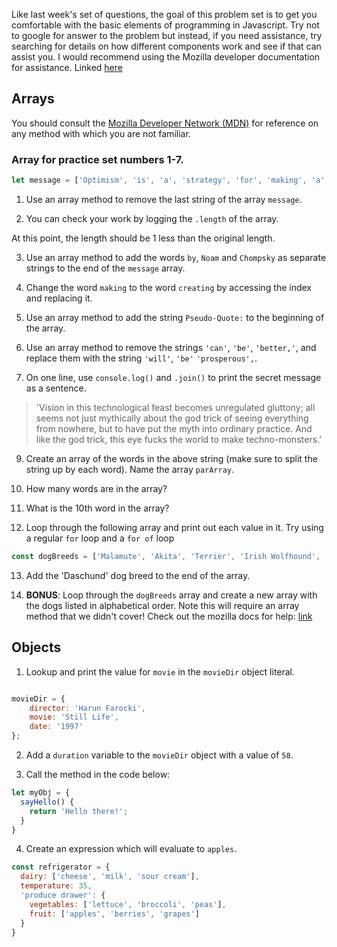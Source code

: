  Like last week's set of questions, the goal of this problem set is to get you comfortable with the basic elements of programming in Javascript. Try not to google for answer to the problem but instead, if you need assistance, try searching for details on how different components work and see if that can assist you. I would recommend using the Mozilla developer documentation for assistance. Linked [here](https://developer.mozilla.org/en-US/docs/Web/JavaScript)

 ## Arrays

You should consult the [Mozilla Developer Network (MDN)](https://developer.mozilla.org/en-US/docs/Web/JavaScript/Reference/Global_Objects/Array) for reference on any method with which you are not familiar.


### Array for practice set numbers 1-7.
```js
let message = ['Optimism', 'is', 'a', 'strategy', 'for', 'making', 'a', 'better', 'future.', 'Because', 'unless', 'you', 'believe', 'that', 'the', 'future', 'can', 'be', 'better,', 'you', 'are', 'unlikely', 'to', 'step', 'up', 'and', 'take', 'responsibility', 'for', 'making', 'it', 'so.'];
```
1. Use an array method to remove the last string of the array `message`.

2.  You can check your work by logging the `.length` of the array.

At this point, the length should be 1 less than the original length.

3. Use an array method to add the words `by`, `Noam` and `Chompsky` as separate strings to the end of the `message` array.

4. Change the word `making` to the word `creating` by accessing the index and replacing it.


5. Use an array method to add the string `Pseudo-Quote:` to the beginning of the array.

6. Use an array method to remove the strings `'can'`, `'be'`, `'better,'`, and replace them with the  string `'will'`, `'be'` `'prosperous',`.

8. On one line, use `console.log()` and `.join()` to print the secret message as a sentence.

> 'Vision in this technological feast becomes unregulated gluttony; all seems not just mythically about the god trick of seeing everything from nowhere, but to have put the myth into ordinary practice. And like the god trick, this eye fucks the world to make techno-monsters.'

9. Create an array of the words in the above string (make sure to split the string up by each word). Name the array `parArray`. 

10. How many words are in the array?

11. What is the 10th word in the array?


12. Loop through the following array and print out each value in it. Try using a regular `for` loop and a `for of` loop

```js
const dogBreeds = ['Malamute', 'Akita', 'Terrier', 'Irish Wolfhound', 'Vizsla', 'Kelpie', 'Saint Bernard', 'Shiba Inu', 'Shih Tzu'];
```
13. Add the 'Daschund' dog breed to the end of the array.

14. __BONUS__: Loop through the `dogBreeds` array and create a new array with the dogs listed in alphabetical order. Note this will require an array method that we didn't cover! Check out the mozilla docs for help: [link](https://developer.mozilla.org/en-US/docs/Web/JavaScript/Reference/Global_Objects/Array)



## Objects

1. Lookup and print the value for `movie` in the `movieDir` object literal.

```js

movieDir = {
    director: 'Harun Farocki',
    movie: 'Still Life',
    date: '1997'
};
```

2. Add a `duration` variable to the `movieDir` object with a value of `58`.


3. Call the method in the code below:

```js
let myObj = {
  sayHello() {
    return 'Hello there!';
  }
}
```


4. Create an expression which will evaluate to `apples`.

```js
const refrigerator = {
  dairy: ['cheese', 'milk', 'sour cream'],
  temperature: 35,
  'produce drawer': {
    vegetables: ['lettuce', 'broccoli', 'peas'],
    fruit: ['apples', 'berries', 'grapes'] 
  }
}
```